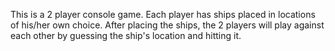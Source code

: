 This is a 2 player console game. Each player has ships placed in locations of his/her own choice.
After placing the ships, the 2 players will play against each other by guessing the ship's location and hitting it.
